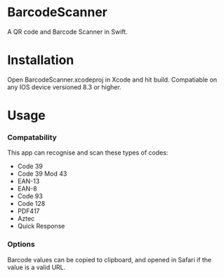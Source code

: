 # BarcodeScanner
A QR code and Barcode Scanner in Swift. 

# Installation
Open BarcodeScanner.xcodeproj in Xcode and hit build. Compatiable on any IOS device versioned 8.3 or higher.

# Usage
### Compatability 
This app can recognise and scan these types of codes:
* Code 39 
* Code 39 Mod 43
* EAN-13
* EAN-8
* Code 93 
* Code 128
* PDF417
* Aztec
* Quick Response

### Options
Barcode values can be copied to clipboard, and opened in Safari if the value is a valid URL.
